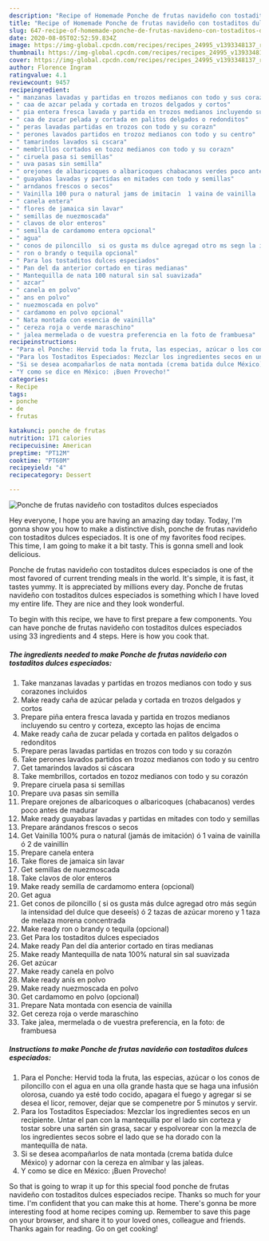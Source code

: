 ```yaml
---
description: "Recipe of Homemade Ponche de frutas navideño con tostaditos dulces especiados"
title: "Recipe of Homemade Ponche de frutas navideño con tostaditos dulces especiados"
slug: 647-recipe-of-homemade-ponche-de-frutas-navideno-con-tostaditos-dulces-especiados
date: 2020-08-05T02:52:59.834Z
image: https://img-global.cpcdn.com/recipes/recipes_24995_v1393348137_receta_foto_00024995/751x532cq70/ponche-de-frutas-navideno-con-tostaditos-dulces-especiados-foto-principal.jpg
thumbnail: https://img-global.cpcdn.com/recipes/recipes_24995_v1393348137_receta_foto_00024995/751x532cq70/ponche-de-frutas-navideno-con-tostaditos-dulces-especiados-foto-principal.jpg
cover: https://img-global.cpcdn.com/recipes/recipes_24995_v1393348137_receta_foto_00024995/751x532cq70/ponche-de-frutas-navideno-con-tostaditos-dulces-especiados-foto-principal.jpg
author: Florence Ingram
ratingvalue: 4.1
reviewcount: 9457
recipeingredient:
- " manzanas lavadas y partidas en trozos medianos con todo y sus corazones incluidos"
- " caa de azcar pelada y cortada en trozos delgados y cortos"
- " pia entera fresca lavada y partida en trozos medianos incluyendo su centro y corteza excepto las hojas de encima"
- " caa de zucar pelada y cortada en palitos delgados o redonditos"
- " peras lavadas partidas en trozos con todo y su corazn"
- " perones lavados partidos en trozoz medianos con todo y su centro"
- " tamarindos lavados si cscara"
- " membrillos cortados en tozoz medianos con todo y su corazn"
- " ciruela pasa si semillas"
- " uva pasas sin semilla"
- " orejones de albaricoques o albaricoques chabacanos verdes poco antes de madurar"
- " guayabas lavadas y partidas en mitades con todo y semillas"
- " arndanos frescos o secos"
- " Vainilla 100 pura o natural jams de imitacin  1 vaina de vainilla  2 de vainilln"
- " canela entera"
- " flores de jamaica sin lavar"
- " semillas de nuezmoscada"
- " clavos de olor enteros"
- " semilla de cardamomo entera opcional"
- " agua"
- " conos de piloncillo  si os gusta ms dulce agregad otro ms segn la intensidad del dulce que desees  2 tazas de azcar moreno y 1 taza de melaza morena concentrada"
- " ron o brandy o tequila opcional"
- " Para los tostaditos dulces especiados"
- " Pan del da anterior cortado en tiras medianas"
- " Mantequilla de nata 100 natural sin sal suavizada"
- " azcar"
- " canela en polvo"
- " ans en polvo"
- " nuezmoscada en polvo"
- " cardamomo en polvo opcional"
- " Nata montada con esencia de vainilla"
- " cereza roja o verde maraschino"
- " jalea mermelada o de vuestra preferencia en la foto de frambuesa"
recipeinstructions:
- "Para el Ponche: Hervid toda la fruta, las especias, azúcar o los conos de piloncillo con el agua en una olla grande hasta que se haga una infusión olorosa, cuando ya esté todo cocido, apagara el fuego y agregar si se desea el licor, remover, dejar que se compenetre por 5 minutos y servir."
- "Para los Tostaditos Especiados: Mezclar los ingredientes secos en un recipiente. Untar el pan con la mantequilla por el lado sin corteza y tostar sobre una sartén sin grasa, sacar y espolvorear con la mezcla de los ingredientes secos sobre el lado que se ha dorado con la mantequilla de nata."
- "Si se desea acompañarlos de nata montada (crema batida dulce México) y adornar con la cereza en almíbar y las jaleas."
- "Y como se dice en México: ¡Buen Provecho!"
categories:
- Recipe
tags:
- ponche
- de
- frutas

katakunci: ponche de frutas 
nutrition: 171 calories
recipecuisine: American
preptime: "PT12M"
cooktime: "PT60M"
recipeyield: "4"
recipecategory: Dessert

---
```



![Ponche de frutas navideño con tostaditos dulces especiados](https://img-global.cpcdn.com/recipes/recipes_24995_v1393348137_receta_foto_00024995/751x532cq70/ponche-de-frutas-navideno-con-tostaditos-dulces-especiados-foto-principal.jpg)

Hey everyone, I hope you are having an amazing day today. Today, I'm gonna show you how to make a distinctive dish, ponche de frutas navideño con tostaditos dulces especiados. It is one of my favorites food recipes. This time, I am going to make it a bit tasty. This is gonna smell and look delicious.

Ponche de frutas navideño con tostaditos dulces especiados is one of the most favored of current trending meals in the world. It's simple, it is fast, it tastes yummy. It is appreciated by millions every day. Ponche de frutas navideño con tostaditos dulces especiados is something which I have loved my entire life. They are nice and they look wonderful.




To begin with this recipe, we have to first prepare a few components. You can have ponche de frutas navideño con tostaditos dulces especiados using 33 ingredients and 4 steps. Here is how you cook that.

<!--inarticleads1-->

##### The ingredients needed to make Ponche de frutas navideño con tostaditos dulces especiados:

1. Take  manzanas lavadas y partidas en trozos medianos con todo y sus corazones incluidos
1. Make ready  caña de azúcar pelada y cortada en trozos delgados y cortos
1. Prepare  piña entera fresca lavada y partida en trozos medianos incluyendo su centro y corteza, excepto las hojas de encima
1. Make ready  caña de zucar pelada y cortada en palitos delgados o redonditos
1. Prepare  peras lavadas partidas en trozos con todo y su corazón
1. Take  perones lavados partidos en trozoz medianos con todo y su centro
1. Get  tamarindos lavados si cáscara
1. Take  membrillos, cortados en tozoz medianos con todo y su corazón
1. Prepare  ciruela pasa si semillas
1. Prepare  uva pasas sin semilla
1. Prepare  orejones de albaricoques o albaricoques (chabacanos) verdes poco antes de madurar
1. Make ready  guayabas lavadas y partidas en mitades con todo y semillas
1. Prepare  arándanos frescos o secos
1. Get  Vainilla 100% pura o natural (jamás de imitación) ó 1 vaina de vainilla ó 2 de vainillín
1. Prepare  canela entera
1. Take  flores de jamaica sin lavar
1. Get  semillas de nuezmoscada
1. Take  clavos de olor enteros
1. Make ready  semilla de cardamomo entera (opcional)
1. Get  agua
1. Get  conos de piloncillo ( si os gusta más dulce agregad otro más según la intensidad del dulce que deseeís) ó 2 tazas de azúcar moreno y 1 taza de melaza morena concentrada
1. Make ready  ron o brandy o tequila (opcional)
1. Get  Para los tostaditos dulces especiados
1. Make ready  Pan del día anterior cortado en tiras medianas
1. Make ready  Mantequilla de nata 100% natural sin sal suavizada
1. Get  azúcar
1. Make ready  canela en polvo
1. Make ready  anís en polvo
1. Make ready  nuezmoscada en polvo
1. Get  cardamomo en polvo (opcional)
1. Prepare  Nata montada con esencia de vainilla
1. Get  cereza roja o verde maraschino
1. Take  jalea, mermelada o de vuestra preferencia, en la foto: de frambuesa




<!--inarticleads2-->

##### Instructions to make Ponche de frutas navideño con tostaditos dulces especiados:

1. Para el Ponche: Hervid toda la fruta, las especias, azúcar o los conos de piloncillo con el agua en una olla grande hasta que se haga una infusión olorosa, cuando ya esté todo cocido, apagara el fuego y agregar si se desea el licor, remover, dejar que se compenetre por 5 minutos y servir.
1. Para los Tostaditos Especiados: Mezclar los ingredientes secos en un recipiente. Untar el pan con la mantequilla por el lado sin corteza y tostar sobre una sartén sin grasa, sacar y espolvorear con la mezcla de los ingredientes secos sobre el lado que se ha dorado con la mantequilla de nata.
1. Si se desea acompañarlos de nata montada (crema batida dulce México) y adornar con la cereza en almíbar y las jaleas.
1. Y como se dice en México: ¡Buen Provecho!




So that is going to wrap it up for this special food ponche de frutas navideño con tostaditos dulces especiados recipe. Thanks so much for your time. I'm confident that you can make this at home. There's gonna be more interesting food at home recipes coming up. Remember to save this page on your browser, and share it to your loved ones, colleague and friends. Thanks again for reading. Go on get cooking!
